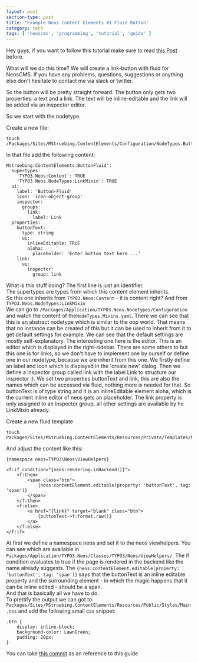 ```yaml
---
layout: post
section-type: post
title: 'Example Neos Content Elements #1 Fluid Button'
category: tech
tags: [ 'neoscms', 'programming', 'tutorial', 'guide' ]
---
```


Hey guys, if you want to follow this tutorial make sure to read [this Post]({{site.url}}/tech/2016/12/01/neos-conent-elements.html) before.

What will we do this time? We will create a link-button with fluid for NeosCMS.
If you have any problems, questions, suggestions or anything else don't hesitate to contact me via slack or twitter.

So the button will be pretty straight forward. The button only gets two properties: a text and a link.
The text will be inline-editable and the link will be added via an inspector editor.

So we start with the nodetype.

Create a new file:

```
touch /Packages/Sites/MStruebing.ContentElements/Configuration/NodeTypes.Button.yaml
```

In that file add the following content:

```
Mstruebing.ContentElements:ButtonFluid':
  superTypes:
    'TYPO3.Neos:Content': TRUE
    'TYPO3.Neos.NodeTypes:LinkMixin': TRUE
  ui:
    label: 'Button-Fluid'
    icon: 'icon-object-group'
    inspector:
      groups:
        link:
          label: Link
  properties:
    buttonText:
      type: string
      ui:
        inlineEditable: TRUE
        aloha:
          placeholder: 'Enter button text here ...'
    link:
      ui:
        inspector:
          group: link

```

What is this stuff doing?
The first line is just an identifier.  
The supertypes are types from which this content element inherits.  
So this one inherits from `TYPO3.Neos:Content` - it is content right? And from `TYPO3.Neos.NodeTypes:LinkMixin`  
We can go to `/Packages/Application/TYPO3.Neos.NodeTypes/Configuration` and watch the content of the`NodeTypes.Mixins.yaml`.
There we can see that this is an abstract nodetype which is similar to the oop world. That means that no instance can be created of this but it can be used to inherit from it to get default settings for example. We can see that the default settings are mostly self-explanatory. The interesting one here is the editor. This is an editor which is displayed in the right-sidebar. There are some others to but this one is for links, so we don't have to implement one by ourself or define one in our nodetype, because we are inherit from this one. We firstly define an label and icon which is displayed in the 'create new' dialog. Then we define a inspector group called link with the label Link to structure our inspector :). We set two properties buttonText and link, this are also the names which can be accessed via fluid, nothing more is needed for that. So buttonText is of type string and it is an inlineEditable element aloha, which is the current inline editor of neos gets an placeholder.
The link property is only assigned to an inspector group, all other settings are available by he LinkMixin already.

Create a new fluid template

```
touch Packages/Sites/MStruebing.ContentElements/Resources/Private/Templates/NodeTypes/ButtonFluid.html
```

And adjust the content like this:

```
{namespace neos=TYPO3\Neos\ViewHelpers}

<f:if condition="{neos:rendering.inBackend()}">
    <f:then>
        <span class="btn">
            {neos:contentElement.editable(property: 'buttonText', tag: 'span')}
        </span>
    </f:then>
    <f:else>
        <a href="{link}" target="blank" class="btn">
            {buttonText->f:format.raw()}
        </a>
    </f:else>
</f:if>
```

At first we define a namespace neos and set it to the neos viewhelpers. You can see which are available in `Packages/Application/TYPO3.Neos/Classes/TYPO3/Neos/ViewHelpers/`.
The if condition evaluates to true if the page is rendered in the backend like the name already suggests.
The `{neos:contentElement.editable(property: 'buttonText', tag: 'span')}` says that the buttonText is an inline editable property and the surrounding element - in which the magic happens that it can be inline edited - should be a span.  
And that is basically all we have to do.   
To prettify the output we can got to `Packages/Sites/MStruebing.ContentElements/Resources/Public/Styles/Main.css` and add the following small css snippet:

```
.btn {
    display: inline-block;
    background-color: LawnGreen;
    padding: 20px;
}
```

You can take [this commit](https://github.com/mstruebing/neos-content-elements/commit/872822dcda0086ffbdbfd7226b816298eeed8c3f) as an reference to this guide
